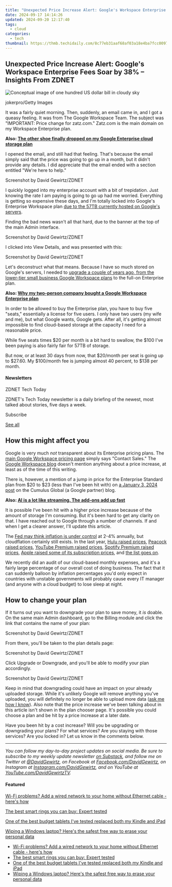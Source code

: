 ```yaml
---
title: "Unexpected Price Increase Alert: Google's Workspace Enterprise Fees Soar by 38%% – Insights From ZDNET"
date: 2024-09-17 14:14:26
updated: 2024-09-20 12:17:40
tags:
  - cloud
categories:
  - tech
thumbnail: https://thmb.techidaily.com/8c77eb31aaf68af03a18e4ba7fcc0097815c2ee3fb471579a2b65c14ccd90d40.jpg
---
```


## Unexpected Price Increase Alert: Google's Workspace Enterprise Fees Soar by 38% – Insights From ZDNET

![Conceptual image of one hundred US dollar bill in cloudy sky](https://www.zdnet.com/a/img/resize/8628a4c94593bb21fc0c52ea41c14b5e230896ef/2024/01/17/000f5d17-1a04-40a9-a2bf-2836e4c98f60/gettyimages-814801908.jpg?auto=webp&width=1280)

jokerpro/Getty Images

It was a fairly quiet morning. Then, suddenly, an email came in, and I got a queasy feeling. It was from The Google Workspace Team. The subject was "IMPORTANT: Price change for zatz.com." Zatz.com is the main domain on my Workspace Enterprise plan.

**Also: [The other shoe finally dropped on my Google Enterprise cloud storage plan](https://www.zdnet.com/article/the-other-shoe-finally-dropped-on-my-google-enterprise-cloud-storage-plan/)**

I opened the email, and still had that feeling. That's because the email simply said that the price was going to go up in a month, but it didn't provide any details. I did appreciate that the email ended with a section entitled "We're here to help." 

Screenshot by David Gewirtz/ZDNET

I quickly logged into my enterprise account with a bit of trepidation. Just knowing the rate I am paying is going to go up had me worried. Everything is getting so expensive these days, and I'm totally locked into Google's Enterprise Workspace plan [due to the 57TB currently hosted on Google's servers](https://www.zdnet.com/article/the-other-shoe-finally-dropped-on-my-google-enterprise-cloud-storage-plan/). 

Finding the bad news wasn't all that hard, due to the banner at the top of the main Admin interface. 

Screenshot by David Gewirtz/ZDNET

I clicked into View Details, and was presented with this: 

Screenshot by David Gewirtz/ZDNET

Let's deconstruct what that means. Because I have so much stored on Google's servers, I needed to [upgrade a couple of years ago, from the lower-tier small business Google Workspace plans](https://www.zdnet.com/article/why-my-two-person-company-bought-a-google-workspace-enterprise-plan/) to the full-on Enterprise plan. 

**Also: [Why my two-person company bought a Google Workspace Enterprise plan](https://www.zdnet.com/article/why-my-two-person-company-bought-a-google-workspace-enterprise-plan/)**

In order to be allowed to buy the Enterprise plan, you have to buy five "seats," essentially a license for five users. I only have two users (my wife and me), but what Google wants, Google gets. After all, it's getting almost impossible to find cloud-based storage at the capacity I need for a reasonable price. 

While five seats times $20 per month is a bit hard to swallow, the $100 I've been paying is also fairly fair for 57TB of storage. 

But now, or at least 30 days from now, that $20/month per seat is going up to $27.60\. My $100/month fee is jumping almost 40 percent, to $138 per month. 

#### Newsletters

ZDNET Tech Today

ZDNET's Tech Today newsletter is a daily briefing of the newest, most talked about stories, five days a week.

 Subscribe

[See all](https://www.zdnet.com/newsletters/)

## How this might affect you

Google is very much _not_ transparent about its Enterprise pricing plans. The [main Google Workspace pricing page](https://workspace.google.com/pricing.html?source=gafb-homepage-faq-en) simply says "Contact Sales." The [Google Workspace blog](https://workspace.google.com/blog/) doesn't mention anything about a price increase, at least as of the time of this writing. 

There is, however, a mention of a jump in price for the Enterprise Standard plan from $20 to $23 (less than I've been hit with) on [a January 3, 2024 post](https://www.cumulusglobal.com/tag/google-workspace/#:~:text=In%20addition%20to%20the%20initial,20%25%20more%20for%20each%20license) on the Cumulus Global (a Google partner) blog. 

**Also: [AI is a lot like streaming. The add-ons add up fast](https://www.zdnet.com/article/ai-is-a-lot-like-streaming-the-add-ons-add-up-fast/)**

It is possible I've been hit with a higher price increase because of the amount of storage I'm consuming. But it's been hard to get any clarity on that. I have reached out to Google through a number of channels. If and when I get a clearer answer, I'll update this article. 

The [Fed may think inflation is under control](https://thehill.com/business/4411344-fed-is-within-striking-distance-of-inflation-goal-top-official-says/) at 2-4% annually, but cloudflation certainly still exists. In the last year, [Hulu raised prices](https://www.zdnet.com/home-and-office/home-entertainment/hulus-streaming-bundle-prices-are-going-up-again-heres-why-i-chose-youtubetv/), [Peacock raised prices](https://www.zdnet.com/home-and-office/home-entertainment/peacock-is-raising-subscription-prices-next-month-heres-what-you-need-to-know/), [YouTube Premium raised prices](https://www.zdnet.com/home-and-office/home-entertainment/youtube-premium-quietly-raises-subscription-prices/), [Spotify Premium raised prices](https://www.zdnet.com/home-and-office/home-entertainment/spotify-premium-is-raising-prices-for-the-first-time-ever/), [Apple raised some of its subscription prices](https://www.zdnet.com/home-and-office/home-entertainment/apple-is-raising-the-prices-for-some-of-its-popular-subscription-services/), and [the list goes on](https://www.zdnet.com/article/google-raises-prices-for-nest-aware-subscriptions-but-there-is-good-news/). 

We recently did an audit of our cloud-based monthly expenses, and it's a fairly large percentage of our overall cost of doing business. The fact that it can suddenly balloon by inflation percentages you'd only expect in countries with unstable governments will probably cause every IT manager (and anyone with a cloud budget) to lose sleep at night. 

##  How to change your plan 

If it turns out you want to downgrade your plan to save money, it _is_ doable. On the same main Admin dashboard, go to the Billing module and click the link that contains the name of your plan: 

Screenshot by David Gewirtz/ZDNET

From there, you'll be taken to the plan details page: 

Screenshot by David Gewirtz/ZDNET

Click Upgrade or Downgrade, and you'll be able to modify your plan accordingly. 

Screenshot by David Gewirtz/ZDNET

Keep in mind that downgrading could have an impact on your already uploaded storage. While it's unlikely Google will remove anything you've uploaded, you will definitely no longer be able to upload more data ([ask me how I know](https://www.zdnet.com/article/why-my-two-person-company-bought-a-google-workspace-enterprise-plan/)). Also note that the price increase we've been talking about in this article isn't shown in the plan chooser page. It's possible you could choose a plan and be hit by a price increase at a later date.

Have you been hit by a cost increase? Will you be upgrading or downgrading your plans? For what services? Are you staying with those services? Are you locked in? Let us know in the comments below. 

---

_You can follow my day-to-day project updates on social media. Be sure to subscribe to my weekly update newsletter [on Substack](https://advancedgeekery.substack.com/), and follow me on Twitter at [@DavidGewirtz](https://twitter.com/davidgewirtz), on Facebook at [Facebook.com/DavidGewirtz](https://www.facebook.com/davidgewirtz), on Instagram at [Instagram.com/DavidGewirtz](https://www.instagram.com/DavidGewirtz/), and on YouTube at [YouTube.com/DavidGewirtzTV](https://www.youtube.com/user/DavidGewirtzTV)._

#### Featured

[Wi-Fi problems? Add a wired network to your home without Ethernet cable - here's how](https://www.zdnet.com/article/wi-fi-problems-how-to-add-a-wired-network-to-your-home-without-ethernet-cable/ "Wi-Fi problems? Add a wired network to your home without Ethernet cable - here's how")

[The best smart rings you can buy: Expert tested](https://www.zdnet.com/article/best-smart-ring/ "The best smart rings you can buy: Expert tested")

[One of the best budget tablets I've tested replaced both my Kindle and iPad](https://www.zdnet.com/article/one-of-the-best-budget-tablets-ive-tested-replaced-bot-my-kindle-and-ipad/ "One of the best budget tablets I've tested replaced both my Kindle and iPad")

[Wiping a Windows laptop? Here's the safest free way to erase your personal data](https://www.zdnet.com/article/wiping-a-windows-laptop-heres-the-safest-free-way-to-erase-your-personal-data/ "Wiping a Windows laptop? Here's the safest free way to erase your personal data")

* [Wi-Fi problems? Add a wired network to your home without Ethernet cable - here's how](https://www.zdnet.com/article/wi-fi-problems-how-to-add-a-wired-network-to-your-home-without-ethernet-cable/ "Wi-Fi problems? Add a wired network to your home without Ethernet cable - here's how")
* [The best smart rings you can buy: Expert tested](https://www.zdnet.com/article/best-smart-ring/ "The best smart rings you can buy: Expert tested")
* [One of the best budget tablets I've tested replaced both my Kindle and iPad](https://www.zdnet.com/article/one-of-the-best-budget-tablets-ive-tested-replaced-bot-my-kindle-and-ipad/ "One of the best budget tablets I've tested replaced both my Kindle and iPad")
* [Wiping a Windows laptop? Here's the safest free way to erase your personal data](https://www.zdnet.com/article/wiping-a-windows-laptop-heres-the-safest-free-way-to-erase-your-personal-data/ "Wiping a Windows laptop? Here's the safest free way to erase your personal data")

<ins class="adsbygoogle"
     style="display:block"
     data-ad-format="autorelaxed"
     data-ad-client="ca-pub-7571918770474297"
     data-ad-slot="1223367746"></ins>



<ins class="adsbygoogle"
     style="display:block"
     data-ad-client="ca-pub-7571918770474297"
     data-ad-slot="8358498916"
     data-ad-format="auto"
     data-full-width-responsive="true"></ins>
